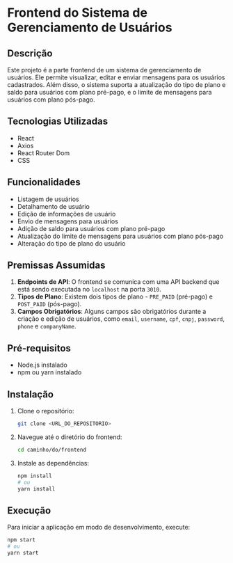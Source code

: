# Frontend do Sistema de Gerenciamento de Usuários

## Descrição

Este projeto é a parte frontend de um sistema de gerenciamento de usuários. Ele permite visualizar, editar e enviar mensagens para os usuários cadastrados. Além disso, o sistema suporta a atualização do tipo de plano e saldo para usuários com plano pré-pago, e o limite de mensagens para usuários com plano pós-pago.

## Tecnologias Utilizadas

- React
- Axios
- React Router Dom
- CSS

## Funcionalidades

- Listagem de usuários
- Detalhamento de usuário
- Edição de informações de usuário
- Envio de mensagens para usuários
- Adição de saldo para usuários com plano pré-pago
- Atualização do limite de mensagens para usuários com plano pós-pago
- Alteração do tipo de plano do usuário

## Premissas Assumidas

1. **Endpoints de API**: O frontend se comunica com uma API backend que está sendo executada no `localhost` na porta `3010`.
2. **Tipos de Plano**: Existem dois tipos de plano - `PRE_PAID` (pré-pago) e `POST_PAID` (pós-pago).
3. **Campos Obrigatórios**: Alguns campos são obrigatórios durante a criação e edição de usuários, como `email`, `username`, `cpf`, `cnpj`, `password`, `phone` e `companyName`.

## Pré-requisitos

- Node.js instalado
- npm ou yarn instalado

## Instalação

1. Clone o repositório:
    ```sh
    git clone <URL_DO_REPOSITORIO>
    ```
2. Navegue até o diretório do frontend:
    ```sh
    cd caminho/do/frontend
    ```
3. Instale as dependências:
    ```sh
    npm install
    # ou
    yarn install
    ```

## Execução

Para iniciar a aplicação em modo de desenvolvimento, execute:
```sh
npm start
# ou
yarn start
